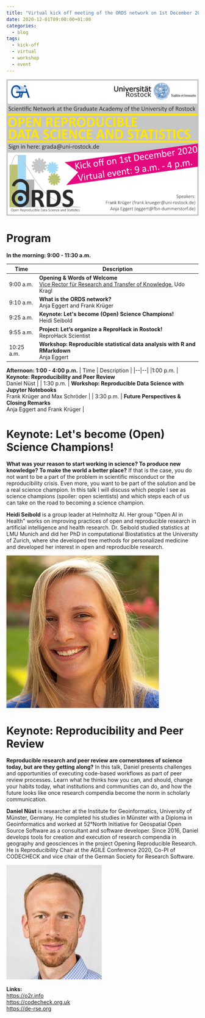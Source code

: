 ```yaml
---
title: "Virtual kick off meeting of the ORDS network on 1st December 2020"
date: 2020-12-01T09:00:00+01:00
categories:
  - blog
tags:
  - kick-off
  - virtual
  - workshop
  - event
---
```


![Virtual kick off meeting of the ORDS network on 1st December 2020](/assets/images/ORDS-flyer-kick-off.png)

# Program

**In the morning: 9:00 - 11:30 a.m.**

| Time | Description |
|--|--|
| 9:00 a.m. | **Opening & Words of Welcome**<br>[Vice Rector für Research and Transfer of Knowledge](https://www.uni-rostock.de/universitaet/organisation/rektorat/prorektoren/prof-dr-rer-nat-udo-kragl/), Udo Kragl |
| 9:10 a.m. | **What is the ORDS network?**<br>Anja Eggert and Frank Krüger |
| 9:25 a.m. | **Keynote: Let's become (Open) Science Champions!**<br> Heidi Seibold |
| 9:55 a.m. | **Project: Let’s organize a ReproHack in Rostock!**<br> ReproHack Scientist |
| 10:25 a.m. | **Workshop: Reproducible statistical data analysis with R and RMarkdown**<br>Anja Eggert |

**Afternoon: 1:00 - 4:00 p.m.**
| Time | Description |
|--|--|
|1:00 p.m. | **Keynote: Reproducibility and Peer Review**<br>Daniel Nüst |
| 1:30 p.m. | **Workshop: Reproducible Data Science with Jupyter Notebooks**<br>Frank Krüger and Max Schröder |
| 3:30 p.m. | **Future Perspectives & Closing Remarks**<br>Anja Eggert and Frank Krüger |

# Keynote: Let's become (Open) Science Champions!

**What was your reason to start working in science? To produce new knowledge? To make the world a better place?** If that is the case, you do not want to be a part of the problem in scientific misconduct or the reproducibility crisis. Even more, you want to be part of the solution and be a real science champion. In this talk I will discuss which people I see as science champions (spoiler: open scientists) and which steps each of us can take on the road to becoming a science champion.

**Heidi Seibold** is a group leader at Helmholtz AI. Her group "Open AI in Health" works on improving practices of open and reproducible research in artificial intelligence and health research. Dr. Seibold studied statistics at LMU Munich and did her PhD in computational Biostatistics at the University of Zurich, where she developed tree methods for personalized medicine and developed her interest in open and reproducible research.

![Heidi Seibold](/assets/images/Seibold_Heidi.jpg)

# Keynote: Reproducibility and Peer Review

**Reproducible research and peer review are cornerstones of science today, but are they getting along?** In this talk, Daniel presents challenges and opportunities of executing code-based workflows as part of peer review processes. Learn what he thinks how you can, and should, change your habits today, what institutions and communities can do, and how the future looks like once research compendia become the norm in scholarly communication.

**Daniel Nüst** is researcher at the Institute for Geoinformatics, University of Münster, Germany. He completed his studies in Münster with a Diploma in Geoinformatics and worked at 52°North Initiative for Geospatial Open Source Software as a consultant and software developer. Since 2016, Daniel develops tools for creation and execution of research compendia in geography and geosciences in the project Opening Reproducible Research. He is Reproducibility Chair at the AGILE Conference 2020, Co-PI of CODECHECK and vice chair of the German Society for Research Software.

![Daniel Nüst](/assets/images/Daniel_Nuest.jpg)

**Links:**<br>
https://o2r.info<br>
https://codecheck.org.uk<br>
https://de-rse.org